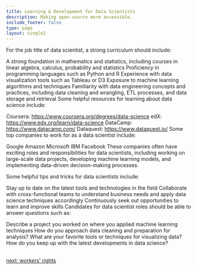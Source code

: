 ```yaml
---
title: Learning & Development for Data Scientists
description: Making open-source more accessible.
include_footer: false
type: page
layout: single2
---
```


<p>
For the job title of data scientist, a strong curriculum should include:

A strong foundation in mathematics and statistics, including courses in linear algebra, calculus, probability and statistics
Proficiency in programming languages such as Python and R
Experience with data visualization tools such as Tableau or D3
Exposure to machine learning algorithms and techniques
Familiarity with data engineering concepts and practices, including data cleaning and wrangling, ETL processes, and data storage and retrieval
Some helpful resources for learning about data science include:

Coursera: https://www.coursera.org/degrees/data-science
edX: https://www.edx.org/learn/data-science
DataCamp: https://www.datacamp.com/
Dataquest: https://www.dataquest.io/
Some top companies to work for as a data scientist include:

Google
Amazon
Microsoft
IBM
Facebook
These companies often have exciting roles and responsibilities for data scientists, including working on large-scale data projects, developing machine learning models, and implementing data-driven decision-making processes.

Some helpful tips and tricks for data scientists include:

Stay up to date on the latest tools and technologies in the field
Collaborate with cross-functional teams to understand business needs and apply data science techniques accordingly
Continuously seek out opportunities to learn and improve skills
Candidates for data scientist roles should be able to answer questions such as:

Describe a project you worked on where you applied machine learning techniques
How do you approach data cleaning and preparation for analysis?
What are your favorite tools or techniques for visualizing data?
How do you keep up with the latest developments in data science?

<br>
<a href="https://workdojos.com/datascientists/rights">next: workers' rights</a>
</p>
